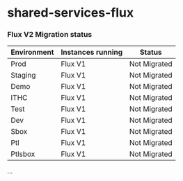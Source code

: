 # shared-services-flux

### Flux V2 Migration status

| Environment  | Instances running | Status |
| ------------- | ------------- | ------------- |
| Prod | Flux V1  | Not Migrated
| Staging |  Flux V1  | Not Migrated
| Demo|  Flux V1  | Not Migrated
| ITHC | Flux V1 | Not Migrated
| Test | Flux V1| Not Migrated
| Dev | Flux V1  | Not Migrated
| Sbox | Flux V1  | Not Migrated
| Ptl | Flux V1 | Not Migrated
| Ptlsbox | Flux V1  | Not Migrated


...